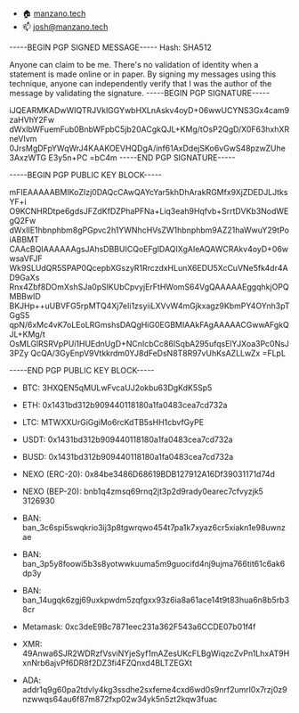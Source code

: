 - 🏠 [manzano.tech](https://www.manzano.tech)
- 📫 josh@manzano.tech

-----BEGIN PGP SIGNED MESSAGE-----
Hash: SHA512

Anyone can claim to be me. There's no validation of identity when a statement is made online or in paper. By signing my messages using this technique, anyone can independently verify that I was the author of the message by validating the signature.
-----BEGIN PGP SIGNATURE-----

iJQEARMKADwWIQTRJVklGGYwbHXLnAskv4oyD+06wwUCYNS3Gx4cam9zaHVhY2Fw
dWxlbWFuemFub0BnbWFpbC5jb20ACgkQJL+KMg/tOsP2QgD/X0F63hxhXRneVIvm
0JrsMgDFpYWqWrJ4KAAKOEVHQDgA/inf61AxDdejSKo6vGwS48pzwZUhe3AxzWTG
E3y5n+PC
=bC4m
-----END PGP SIGNATURE-----

-----BEGIN PGP PUBLIC KEY BLOCK-----

mFIEAAAAABMIKoZIzj0DAQcCAwQAYcYar5khDhArakRGMfx9XjZDEDJLJtksYF+i
O9KCNHRDtpe6gdsJFZdKfDZPhaPFNa+Liq3eah9Hqfvb+SrrtDVKb3NodWEgQ2Fw
dWxlIE1hbnphbm8gPGpvc2h1YWNhcHVsZW1hbnphbm9AZ21haWwuY29tPoiABBMT
CAAcBQIAAAAAAgsJAhsDBBUICQoEFgIDAQIXgAIeAQAWCRAkv4oyD+06wwsaVFJF
Wk9SLUdQR5SPAP0QcepbXGszyR1RrczdxHLunX6EDU5XcCuVNe5fk4dr4AD9GaXs
Rnx4Zbf8DOmXshSJa0pSlKUbCpvyjErFtHWomS64VgQAAAAAEggqhkjOPQMBBwID
BKJHp++uUBVFG5rpMTQ4Xj7eIi1zsyiiLXVvW4mGjkxagz9KbmPY4OYnh3pTGgS5
qpN/6xMc4vK7oLEoLRGmshsDAQgHiG0EGBMIAAkFAgAAAAACGwwAFgkQJL+KMg/t
OsMLGlRSRVpPUi1HUEdnUgD+NCnIcbCc86lSqbA295ufqsElYJXoa3Pc0NsJ3PZy
QcQA/3GyEnpV9Vtkkrdm0YJ8dFeDsN8T8R97vUhKsAZLLwZx
=FLpL

-----END PGP PUBLIC KEY BLOCK-----

- BTC: 3HXQEN5qMULwFvcaUJ2okbu63DgKdK5Sp5
- ETH: 0x1431bd312b909440118180a1fa0483cea7cd732a
- LTC: MTWXXUrGiGgiMo6rcKdTB5sHH1cbvfGyPE
- USDT: 0x1431bd312b909440118180a1fa0483cea7cd732a
- BUSD: 0x1431bd312b909440118180a1fa0483cea7cd732a
- NEXO (ERC-20): 0x84be3486D68619BDB127912A16Df39031171d74d
- NEXO (BEP-20): bnb1q4zmsq69rnq2jt3p2d9rady0earec7cfvyzjk5 3126930

- BAN: ban_3c6spi5swqkrio3ij3p8tgwrqwo454t7pa1k7xyaz6cr5xiakn1e98uwnzae
- BAN: ban_3p5y8foowi5b3s8yotwwkuuma5m9guocifd4nj9ujma766tit61c6ak6dp3y
- BAN: ban_14ugqk6zgj69uxkpwdm5zqfgxx93z6ia8a61ace14t9t83hua6n8b5rb38cr

- Metamask: 0xc3deE9Bc7871eec231a362F543a6CCDE07b01f4f
- XMR: 49Anwa6SJR2WDRzfVsviNYjeSyf1mAZesUKcFLBgWiqzcZvPn1LhxAT9HxnNrb6ajvPf6DR8f2DZ3fi4FZQnxd4BLTZEGXt
- ADA: addr1q9g60pa2tdvly4kg3ssdhe2sxfeme4cxd6wd0s9nrf2umrl0x7rzj0z9nzwwqs64au6f87m872fxp02w34yk5n5zt2kqw3fuac

<!--
**joshmanzano/joshmanzano** is a ✨ _special_ ✨ repository because its `README.md` (this file) appears on your GitHub profile.

Here are some ideas to get you started:

- 🔭 I’m currently working on ...
- 🌱 I’m currently learning ...
- 👯 I’m looking to collaborate on ...
- 🤔 I’m looking for help with ...
- 💬 Ask me about ...
- 📫 How to reach me: ...
- 😄 Pronouns: ...
- ⚡ Fun fact: ...
-->
